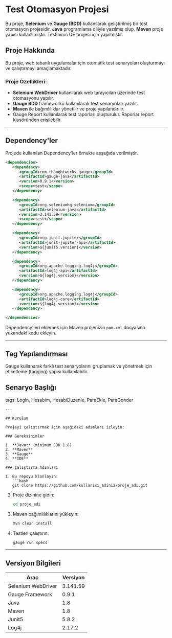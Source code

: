# Test Otomasyon Projesi

Bu proje, **Selenium** ve **Gauge (BDD)** kullanılarak geliştirilmiş bir test otomasyon projesidir. **Java** programlama diliyle yazılmış olup, **Maven** proje yapısı kullanılmıştır. 
Testinium QE projesi için yapılmıştır.

## Proje Hakkında

Bu proje, web tabanlı uygulamalar için otomatik test senaryoları oluşturmayı ve çalıştırmayı amaçlamaktadır. 

### Proje Özellikleri:
- **Selenium WebDriver** kullanılarak web tarayıcıları üzerinde test otomasyonu yapılır.
- **Gauge BDD** frameworkü kullanılarak test senaryoları yazılır.
- **Maven** ile bağımlılıklar yönetilir ve proje yapılandırılır.
- Gauge Report kullanılarak test raporları oluşturulur. Raporlar report klasöründen erişilebilir.

---

## Dependency'ler

Projede kullanılan Dependency'ler örnekte aşşağıda verilmiştir.

```xml
<dependencies>
   <dependency>
      <groupId>com.thoughtworks.gauge</groupId>
      <artifactId>gauge-java</artifactId>
      <version>0.9.1</version>
      <scope>test</scope>
   </dependency>

   <dependency>
      <groupId>org.seleniumhq.selenium</groupId>
      <artifactId>selenium-java</artifactId>
      <version>3.141.59</version>
      <scope>test</scope>
   </dependency>

   <dependency>
      <groupId>org.junit.jupiter</groupId>
      <artifactId>junit-jupiter-api</artifactId>
      <version>${junit5.version}</version>
   </dependency>

   <dependency>
      <groupId>org.apache.logging.log4j</groupId>
      <artifactId>log4j-api</artifactId>
      <version>${log4j.version}</version>
   </dependency>

   <dependency>
      <groupId>org.apache.logging.log4j</groupId>
      <artifactId>log4j-core</artifactId>
      <version>${log4j.version}</version>
   </dependency>

</dependencies>
```

Dependency'leri eklemek için Maven projenizin `pom.xml` dosyasına yukarıdaki kodu ekleyin.

---

## Tag Yapılandırması

Gauge kullanarak farklı test senaryolarını gruplamak ve yönetmek için etiketleme (tagging) yapısı kullanılabilir. 

Senaryo Başlığı
---------------
tags: Login, Hesabim, HesabiDuzenle, ParaEkle, ParaGonder
```
---

## Kurulum

Projeyi çalıştırmak için aşağıdaki adımları izleyin:

### Gereksinimler

1. **Java** (minimum JDK 1.8)
2. **Maven**
3. **Gauge**
4. **IDE**
   
### Çalıştırma Adımları

1. Bu repoyu klonlayın:
   ```bash
   git clone https://github.com/kullanici_adiniz/proje_adi.git
   ```

2. Proje dizinine gidin:
   ```bash
   cd proje_adi
   ```

3. Maven bağımlılıklarını yükleyin:
   ```bash
   mvn clean install
   ```

4. Testleri çalıştırın:
   ```bash
   gauge run specs
   ```

---

## Versiyon Bilgileri

| Araç                | Versiyon |
|---------------------|----------|
| Selenium WebDriver  | 3.141.59 |
| Gauge Framework     | 0.9.1    |
| Java                | 1.8      |
| Maven               | 1.8      |
| Junit5              | 5.8.2    |
| Log4j               | 2.17.2   |


